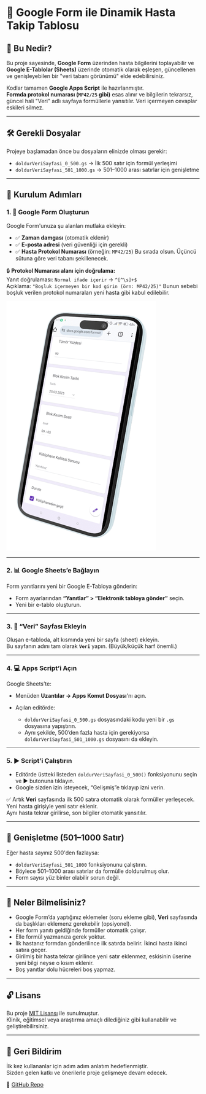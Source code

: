 # 📁 Google Form ile Dinamik Hasta Takip Tablosu

## 🧩 Bu Nedir?

Bu proje sayesinde, **Google Form** üzerinden hasta bilgilerini toplayabilir ve **Google E-Tablolar (Sheets)** üzerinde otomatik olarak eşleşen, güncellenen ve genişleyebilen bir "veri tabanı görünümü" elde edebilirsiniz.

Kodlar tamamen **Google Apps Script** ile hazırlanmıştır.  
**Formda protokol numarası (`MP42/25` gibi)** esas alınır ve bilgilerin tekrarsız, güncel hali "Veri" adlı sayfaya formüllerle yansıtılır. Veri içermeyen cevaplar eskileri silmez.

---

## 🛠️ Gerekli Dosyalar

Projeye başlamadan önce bu dosyaların elinizde olması gerekir:

- `doldurVeriSayfasi_0_500.gs` → İlk 500 satır için formül yerleşimi  
- `doldurVeriSayfasi_501_1000.gs` → 501–1000 arası satırlar için genişletme

---

## 🚀 Kurulum Adımları

### 1. 📄 Google Form Oluşturun
Google Form'unuza şu alanları mutlaka ekleyin:

- ✅ **Zaman damgası** (otomatik eklenir)
- ✅ **E-posta adresi** (veri güvenliği için gerekli)
- ✅ **Hasta Protokol Numarası** (örneğin: `MP42/25`) Bu sırada olsun. Üçüncü sütuna göre veri tabanı şekillenecek.

🔒 **Protokol Numarası alanı için doğrulama:**  
Yanıt doğrulaması: `Normal ifade içerir` → `^[^\s]+$`  
Açıklama: `"Boşluk içermeyen bir kod girin (örn: MP42/25)"`
Bunun sebebi boşluk verilen protokol numaraları yeni hasta gibi kabul edilebilir.

![Form Görünümü](screen.png)

---

### 2. 📊 Google Sheets’e Bağlayın
Form yanıtlarını yeni bir Google E-Tabloya gönderin:

- Form ayarlarından **“Yanıtlar” > “Elektronik tabloya gönder”** seçin.
- Yeni bir e-tablo oluşturun.

---

### 3. 📑 “Veri” Sayfası Ekleyin

Oluşan e-tabloda, alt kısmında yeni bir sayfa (sheet) ekleyin.  
Bu sayfanın adını tam olarak **`Veri`** yapın. (Büyük/küçük harf önemli.)

---

### 4. 💻 Apps Script’i Açın

Google Sheets’te:

- Menüden **Uzantılar → Apps Komut Dosyası**'nı açın.
- Açılan editörde:

  - `doldurVeriSayfasi_0_500.gs` dosyasındaki kodu yeni bir `.gs` dosyasına yapıştırın.
  - Aynı şekilde, 500’den fazla hasta için gerekiyorsa `doldurVeriSayfasi_501_1000.gs` dosyasını da ekleyin.

---

### 5. ▶️ Script’i Çalıştırın

- Editörde üstteki listeden `doldurVeriSayfasi_0_500()` fonksiyonunu seçin ve ▶️ butonuna tıklayın.
- Google sizden izin isteyecek, “Gelişmiş”e tıklayıp izni verin.

✅ Artık **Veri** sayfasında ilk 500 satıra otomatik olarak formüller yerleşecek.  
Yeni hasta girişiyle yeni satır eklenir.  
Aynı hasta tekrar girilirse, son bilgiler otomatik yansıtılır.

---

## 🔁 Genişletme (501–1000 Satır)

Eğer hasta sayınız 500'den fazlaysa:

- `doldurVeriSayfasi_501_1000` fonksiyonunu çalıştırın.
- Böylece 501–1000 arası satırlar da formülle doldurulmuş olur.
- Form sayısı yüz binler olabilir sorun değil.
---

## 🧠 Neler Bilmelisiniz?

- Google Form’da yaptığınız eklemeler (soru ekleme gibi), **Veri** sayfasında da başlıkları eklemenz gerekebilir (opsiyonel).
- Her form yanıtı geldiğinde formüller otomatik çalışır.
- Elle formül yazmanıza gerek yoktur.
- İlk hastanız formdan gönderilince ilk satırda belirir. İkinci hasta ikinci satıra geçer.
- Girilmiş bir hasta tekrar girilince yeni satır eklenmez, eskisinin üserine yeni bilgi neyse o kısım eklenir.
- Boş yanıtlar dolu hücreleri boş yapmaz.

---

## 🔓 Lisans

Bu proje [MIT Lisansı](LICENSE) ile sunulmuştur.  
Klinik, eğitimsel veya araştırma amaçlı dilediğiniz gibi kullanabilir ve geliştirebilirsiniz.

---

## 💬 Geri Bildirim

İlk kez kullananlar için adım adım anlatım hedeflenmiştir.  
Sizden gelen katkı ve önerilerle proje gelişmeye devam edecek.

🔗 [GitHub Repo](https://github.com/metinciris/Google-Form-Hasta-Takip)

